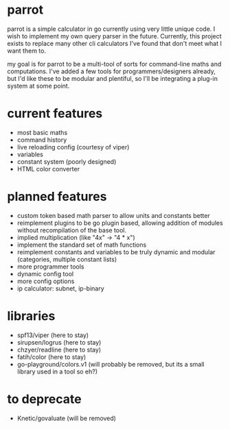 # parrot

parrot is a simple calculator in go currently using very little unique code. I wish to implement my own query parser in the future. Currently, this project exists to replace many other cli calculators I've found that don't meet what I want them to.

my goal is for parrot to be a multi-tool of sorts for command-line maths and computations. I've added a few tools for programmers/designers already, but I'd like these to be modular and plentiful, so I'll be integrating a plug-in system at some point. 

# current features

- most basic maths
- command history
- live reloading config (courtesy of viper)
- variables
- constant system (poorly designed)
- HTML color converter

# planned features

- custom token based math parser to allow units and constants better
- reimplement plugins to be go plugin based, allowing addition of modules without recompilation of the base tool.
- implied multiplication (like "4x" -> "4 * x")
- implement the standard set of math functions
- reimplement constants and variables to be truly dynamic and modular (categories, multiple constant lists)
- more programmer tools
- dynamic config tool
- more config options
- ip calculator: subnet, ip-binary

# libraries

- spf13/viper (here to stay)
- sirupsen/logrus (here to stay)
- chzyer/readline (here to stay)
- fatih/color (here to stay)
- go-playground/colors.v1 (will probably be removed, but its a small library used in a tool so eh?)

# to deprecate
- Knetic/govaluate (will be removed)
